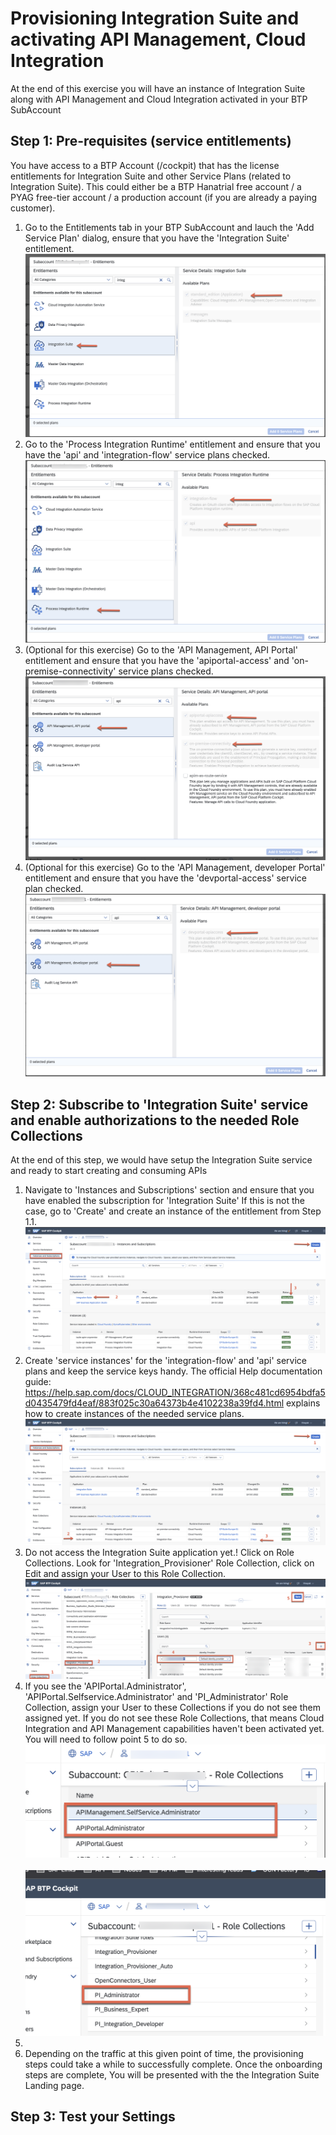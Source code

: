 # Provisioning Integration Suite and activating API Management, Cloud Integration

At the end of this exercise you will have an instance of Integration Suite along with API Management and Cloud Integration activated in your BTP SubAccount


## Step 1: Pre-requisites (service entitlements)
You have access to a BTP Account (/cockpit) that has the license entitlements for Integration Suite and other Service Plans (related to Integration Suite). This could either be a BTP Hanatrial free account / a PYAG free-tier account / a production account (if you are already a paying customer).

1. Go to the Entitlements tab in your BTP SubAccount and lauch the 'Add Service Plan' dialog, ensure that you have the 'Integration Suite' entitlement.  <br>![](/exercises/ex0_0/images/Picture1.png)
2. Go to the 'Process Integration Runtime' entitlement and ensure that you have the 'api' and 'integration-flow' service plans checked.  <br>![](/exercises/ex0_0/images/Picture2.png)
3. (Optional for this exercise) Go to the 'API Management, API Portal' entitlement and ensure that you have the 'apiportal-access' and 'on-premise-connectivity' service plans checked.  <br>![](/exercises/ex0_0/images/Picture3.png)
4. (Optional for this exercise) Go to the 'API Management, developer Portal' entitlement and ensure that you have the 'devportal-access' service plan checked.  <br>![](/exercises/ex0_0/images/Picture4.png)


## Step 2: Subscribe to 'Integration Suite' service and enable authorizations to the needed Role Collections
At the end of this step, we would have setup the Integration Suite service and ready to start creating and consuming APIs
1. Navigate to 'Instances and Subscriptions' section and ensure that you have enabled the subscription for 'Integration Suite' If this is not the case, go to 'Create' and create an instance of the entitlement from Step 1.1.  <br>![](/exercises/ex0_0/images/Picture5.png)
2. Create 'service instances' for the 'integration-flow' and 'api' service plans and keep the service keys handy. The official Help documentation guide: https://help.sap.com/docs/CLOUD_INTEGRATION/368c481cd6954bdfa5d0435479fd4eaf/883f025c30a64373b4e4102238a39fd4.html explains how to create instances of the needed service plans.   <br>![](/exercises/ex0_0/images/Picture6.png)
3. Do not access the Integration Suite application yet.! Click on Role Collections. Look for 'Integration_Provisioner' Role Collection, click on Edit and assign your User to this Role Collection. <br>![](/exercises/ex0_0/images/Picture7.png)
4. If you see the 'APIPortal.Administrator', 'APIPortal.Selfservice.Administrator' and 'PI_Administrator' Role Collection, assign your User to these Collections if you do not see them assigned yet. If you do not see these Role Collections, that means Cloud Integration and API Management capabilities haven't been activated yet. You will need to follow point 5 to do so. <br>![](/exercises/ex0_0/images/Picture8.png) <br><br>![](/exercises/ex0_0/images/Picture9.png)
5. <write>
6. Depending on the traffic at this given point of time, the provisioning steps could take a while to successfully complete. Once the onboarding steps are complete, You will be presented with the the Integration Suite Landing page. 
## Step 3: Test your Settings

